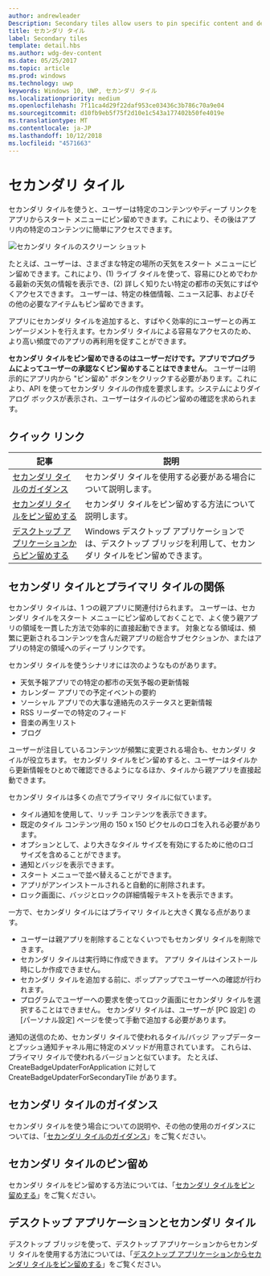 ```yaml
---
author: andrewleader
Description: Secondary tiles allow users to pin specific content and deep links from your app onto their Start menu, providing easy future access to the content within your app.
title: セカンダリ タイル
label: Secondary tiles
template: detail.hbs
ms.author: wdg-dev-content
ms.date: 05/25/2017
ms.topic: article
ms.prod: windows
ms.technology: uwp
keywords: Windows 10, UWP, セカンダリ タイル
ms.localizationpriority: medium
ms.openlocfilehash: 7f11ca4d29f22daf953ce03436c3b786c70a9e04
ms.sourcegitcommit: d10fb9eb5f75f2d10e1c543a177402b50fe4019e
ms.translationtype: MT
ms.contentlocale: ja-JP
ms.lasthandoff: 10/12/2018
ms.locfileid: "4571663"
---
```

# <a name="secondary-tiles"></a>セカンダリ タイル


セカンダリ タイルを使うと、ユーザーは特定のコンテンツやディープ リンクをアプリからスタート メニューにピン留めできます。これにより、その後はアプリ内の特定のコンテンツに簡単にアクセスできます。

![セカンダリ タイルのスクリーン ショット](images/secondarytiles.png)

たとえば、ユーザーは、さまざまな特定の場所の天気をスタート メニューにピン留めできます。これにより、(1) ライブ タイルを使って、容易にひとめでわかる最新の天気の情報を表示でき、(2) 詳しく知りたい特定の都市の天気にすばやくアクセスできます。 ユーザーは、特定の株価情報、ニュース記事、およびその他の必要なアイテムもピン留めできます。

アプリにセカンダリ タイルを追加すると、すばやく効率的にユーザーとの再エンゲージメントを行えます。セカンダリ タイルによる容易なアクセスのため、より高い頻度でのアプリの再利用を促すことができます。

**セカンダリ タイルをピン留めできるのはユーザーだけです。アプリでプログラムによってユーザーの承認なくピン留めすることはできません**。 ユーザーは明示的にアプリ内から "ピン留め" ボタンをクリックする必要があります。これにより、API を使ってセカンダリ タイルの作成を要求します。システムによりダイアログ ボックスが表示され、ユーザーはタイルのピン留めの確認を求められます。

## <a name="quick-links"></a>クイック リンク

| 記事 | 説明 |
| --- | --- |
| [セカンダリ タイルのガイダンス](secondary-tiles-guidance.md) | セカンダリ タイルを使用する必要がある場合について説明します。 |
| [セカンダリ タイルをピン留めする](secondary-tiles-pinning.md) | セカンダリ タイルをピン留めする方法について説明します。 |
| [デスクトップ アプリケーションからピン留めする](secondary-tiles-desktop-pinning.md) | Windows デスクトップ アプリケーションでは、デスクトップ ブリッジを利用して、セカンダリ タイルをピン留めできます。 |


## <a name="secondary-tiles-in-relation-to-primary-tiles"></a>セカンダリ タイルとプライマリ タイルの関係

セカンダリ タイルは、1 つの親アプリに関連付けられます。 ユーザーは、セカンダリ タイルをスタート メニューにピン留めしておくことで、よく使う親アプリの領域を一貫した方法で効率的に直接起動できます。 対象となる領域は、頻繁に更新されるコンテンツを含んだ親アプリの総合サブセクションか、またはアプリの特定の領域へのディープ リンクです。

セカンダリ タイルを使うシナリオには次のようなものがあります。

* 天気予報アプリでの特定の都市の天気予報の更新情報
* カレンダー アプリでの予定イベントの要約
* ソーシャル アプリでの大事な連絡先のステータスと更新情報
* RSS リーダーでの特定のフィード
* 音楽の再生リスト
* ブログ

ユーザーが注目しているコンテンツが頻繁に変更される場合も、セカンダリ タイルが役立ちます。 セカンダリ タイルをピン留めすると、ユーザーはタイルから更新情報をひとめで確認できるようになるほか、タイルから親アプリを直接起動できます。

セカンダリ タイルは多くの点でプライマリ タイルに似ています。

* タイル通知を使用して、リッチ コンテンツを表示できます。
* 既定のタイル コンテンツ用の 150 x 150 ピクセルのロゴを入れる必要があります。
* オプションとして、より大きなタイル サイズを有効にするために他のロゴ サイズを含めることができます。
* 通知とバッジを表示できます。
* スタート メニューで並べ替えることができます。
* アプリがアンインストールされると自動的に削除されます。
* ロック画面に、バッジとロックの詳細情報テキストを表示できます。

一方で、セカンダリ タイルにはプライマリ タイルと大きく異なる点があります。

* ユーザーは親アプリを削除することなくいつでもセカンダリ タイルを削除できます。
* セカンダリ タイルは実行時に作成できます。 アプリ タイルはインストール時にしか作成できません。
* セカンダリ タイルを追加する前に、ポップアップでユーザーへの確認が行われます。
* プログラムでユーザーへの要求を使ってロック画面にセカンダリ タイルを選択することはできません。 セカンダリ タイルは、ユーザーが [PC 設定] の [パーソナル設定] ページを使って手動で追加する必要があります。

通知の送信のため、セカンダリ タイルで使われるタイル/バッジ アップデーターとプッシュ通知チャネル用に特定のメソッドが用意されています。 これらは、プライマリ タイルで使われるバージョンと似ています。 たとえば、CreateBadgeUpdaterForApplication に対して CreateBadgeUpdaterForSecondaryTile があります。


## <a name="guidance-on-secondary-tiles"></a>セカンダリ タイルのガイダンス
セカンダリ タイルを使う場合についての説明や、その他の使用のガイダンスについては、「[セカンダリ タイルのガイダンス](secondary-tiles-guidance.md)」をご覧ください。


## <a name="pinning-secondary-tiles"></a>セカンダリ タイルのピン留め
セカンダリ タイルをピン留めする方法については、「[セカンダリ タイルをピン留めする](secondary-tiles-pinning.md)」をご覧ください。


## <a name="desktop-applications-and-secondary-tiles"></a>デスクトップ アプリケーションとセカンダリ タイル
デスクトップ ブリッジを使って、デスクトップ アプリケーションからセカンダリ タイルを使用する方法については、「[デスクトップ アプリケーションからセカンダリ タイルをピン留めする](secondary-tiles-desktop-pinning.md)」をご覧ください。
